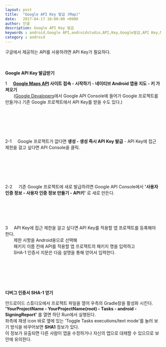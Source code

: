 ```yaml
---
layout: post
title:  "Google API Key 발급 (Map)"
date:   2017-04-17 10:00:00 +0900
author: 민갤
description: Google API Key 발급
keywords : android,Google API,androidstudio,API,Key,Google발급,API Key,Map 
category : android
---
```

구글에서 제공하는 API를 사용하려면 API Key가 필요하다.<br>
<br>
<br>

<strong class="h2">Google API Key 발급받기</strong><br>

1 &nbsp; &nbsp; <strong>[Google Maps API] 사이트 접속 - 시작하기 - 네이티브 Android 앱용 지도 - 키 가져오기</strong><br>
&nbsp; &nbsp; &nbsp; &nbsp;([Google Devalopers]에서 Google API Console에 들어가 Google 프로젝트를 만들거나 기존 Google 프로젝트에서 API Key를 받을 수도 있다.)<br>

<p class="t_center w50"><amp-img src="{{ "/img/post34/01.png" | prepend: site.baseurl }}" alt="시작하기" width="1351" height="768" layout="responsive"></amp-img></p><br>
<p class="t_center w50"><amp-img src="{{ "/img/post34/02.png" | prepend: site.baseurl }}" alt="네이티브 Android 앱용" width="1350" height="768" layout="responsive"></amp-img></p><br>
<p class="t_center w50"><amp-img src="{{ "/img/post34/03.png" | prepend: site.baseurl }}" alt="키 가져오기" width="1349" height="768" layout="responsive"></amp-img></p><br>

2-1 &nbsp; &nbsp; Google 프로젝트가 없다면 <strong>생성 - 생성 즉시 API Key 발급</strong> - API Key에 접근 제한을 걸고 싶다면 <span class="blue">API Console</span>을 클릭.<br>
<p class="t_center w50"><amp-img src="{{ "/img/post34/04.png" | prepend: site.baseurl }}" alt="프로젝트 선택/생성" width="1366" height="768" layout="responsive"></amp-img></p><br>
<p class="t_center w50"><amp-img src="{{ "/img/post34/05.png" | prepend: site.baseurl }}" alt="생성" width="1366" height="768" layout="responsive"></amp-img></p><br>
<p class="t_center w50"><amp-img src="{{ "/img/post34/07.png" | prepend: site.baseurl }}" alt="키 복사" width="1366" height="768" layout="responsive"></amp-img></p><br>

2-2 &nbsp; &nbsp; 기존 Google 프로젝트에 새로 발급하려면 Google API Console에서 <strong>'사용자 인증 정보 - 사용자 인증 정보 만들기 - API키'</strong> 로 새로 만든다.<br>
<p class="t_center w50"><amp-img src="{{ "/img/post34/11.png" | prepend: site.baseurl }}" alt="생성" width="832" height="435" layout="responsive"></amp-img></p><br>
<p class="t_center w50"><amp-img src="{{ "/img/post34/12.png" | prepend: site.baseurl }}" alt="키 복사" width="576" height="329" layout="responsive"></amp-img></p><br>
<br>

3 &nbsp; &nbsp; API Key에 접근 제한을 걸고 싶다면 API Key를 적용할 앱 프로젝트를 등록해야 한다.<br>
&nbsp; &nbsp; &nbsp; &nbsp;제한 사항을 Android용으로 선택해<br>
&nbsp; &nbsp; &nbsp; &nbsp;<span class="blue">패키지 이름</span> 칸에 API를 적용할 앱 프로젝트의 패키지 명을 입력하고<br>
&nbsp; &nbsp; &nbsp; &nbsp;<span class="blue">SHA-1 인증서 지문</span>은 다음 설명을 통해 얻어서 입력한다.<br>

<p class="t_center w50"><amp-img src="{{ "/img/post34/08.png" | prepend: site.baseurl }}" alt="API Key에 접근 제한" width="902" height="768" layout="responsive"></amp-img></p><br>
<p class="t_center w50"><amp-img src="{{ "/img/post34/10.png" | prepend: site.baseurl }}" alt="API Key에 접근 제한" width="652" height="183" layout="responsive"></amp-img></p><br>
<br>
<br>

<strong class="h2">디버그 인증서 SHA-1 얻기</strong><br>

안드로이드 스튜디오에서 프로젝트 파일을 열어 우측의 Gradle창을 활성화 시킨다.<br>
<strong>'YourProjectName - YourProjectName(root) - Tasks - android - <span class="red">SigningReport</span>'</strong> 를 열면 하단 Run에서 실행된다.<br>
좌측에 재생 icon 바로 옆에 있는 <span class="blue">'Toggle Tasks executions/text mode'</span>를 눌러 보기 방식을 바꾸어보면 <strong class="red">SHA1</strong> 정보가 있다.<br>
이 정보가 유출되면 다른 사람이 앱을 수정하거나 자신의 앱으로 대체할 수 있으므로 보안에 유의한다.<br>

<p class="t_center w80"><amp-img src="{{ "/img/post34/09.png" | prepend: site.baseurl }}" alt="SigningReport" width="1366" height="768" layout="responsive"></amp-img></p><br>



[Google Maps API]: https://developers.google.com/maps/
[Google Devalopers]: https://developers.google.com/?hl=ko